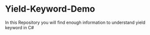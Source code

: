 # Yield-Keyword-Demo
In this Repository you will find enough information to understand yield keyword in C#
